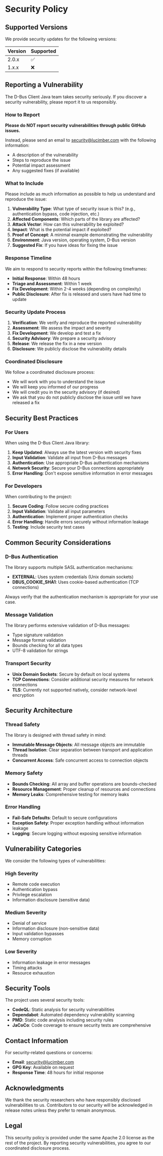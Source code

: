 # Security Policy

## Supported Versions

We provide security updates for the following versions:

| Version | Supported          |
| ------- | ------------------ |
| 2.0.x   | :white_check_mark: |
| 1.x.x   | :x:                |

## Reporting a Vulnerability

The D-Bus Client Java team takes security seriously. If you discover a security vulnerability, please report it to us responsibly.

### How to Report

**Please do NOT report security vulnerabilities through public GitHub issues.**

Instead, please send an email to security@lucimber.com with the following information:

- A description of the vulnerability
- Steps to reproduce the issue
- Potential impact assessment
- Any suggested fixes (if available)

### What to Include

Please include as much information as possible to help us understand and reproduce the issue:

1. **Vulnerability Type**: What type of security issue is this? (e.g., authentication bypass, code injection, etc.)
2. **Affected Components**: Which parts of the library are affected?
3. **Attack Vector**: How can this vulnerability be exploited?
4. **Impact**: What is the potential impact if exploited?
5. **Proof of Concept**: A minimal example demonstrating the vulnerability
6. **Environment**: Java version, operating system, D-Bus version
7. **Suggested Fix**: If you have ideas for fixing the issue

### Response Timeline

We aim to respond to security reports within the following timeframes:

- **Initial Response**: Within 48 hours
- **Triage and Assessment**: Within 1 week
- **Fix Development**: Within 2-4 weeks (depending on complexity)
- **Public Disclosure**: After fix is released and users have had time to update

### Security Update Process

1. **Verification**: We verify and reproduce the reported vulnerability
2. **Assessment**: We assess the impact and severity
3. **Fix Development**: We develop and test a fix
4. **Security Advisory**: We prepare a security advisory
5. **Release**: We release the fix in a new version
6. **Disclosure**: We publicly disclose the vulnerability details

### Coordinated Disclosure

We follow a coordinated disclosure process:

- We will work with you to understand the issue
- We will keep you informed of our progress
- We will credit you in the security advisory (if desired)
- We ask that you do not publicly disclose the issue until we have released a fix

## Security Best Practices

### For Users

When using the D-Bus Client Java library:

1. **Keep Updated**: Always use the latest version with security fixes
2. **Input Validation**: Validate all input from D-Bus messages
3. **Authentication**: Use appropriate D-Bus authentication mechanisms
4. **Network Security**: Secure your D-Bus connections appropriately
5. **Error Handling**: Don't expose sensitive information in error messages

### For Developers

When contributing to the project:

1. **Secure Coding**: Follow secure coding practices
2. **Input Validation**: Validate all input parameters
3. **Authentication**: Implement proper authentication checks
4. **Error Handling**: Handle errors securely without information leakage
5. **Testing**: Include security test cases

## Common Security Considerations

### D-Bus Authentication

The library supports multiple SASL authentication mechanisms:

- **EXTERNAL**: Uses system credentials (Unix domain sockets)
- **DBUS_COOKIE_SHA1**: Uses cookie-based authentication (TCP connections)

Always verify that the authentication mechanism is appropriate for your use case.

### Message Validation

The library performs extensive validation of D-Bus messages:

- Type signature validation
- Message format validation
- Bounds checking for all data types
- UTF-8 validation for strings

### Transport Security

- **Unix Domain Sockets**: Secure by default on local systems
- **TCP Connections**: Consider additional security measures for network connections
- **TLS**: Currently not supported natively, consider network-level encryption

## Security Architecture

### Thread Safety

The library is designed with thread safety in mind:

- **Immutable Message Objects**: All message objects are immutable
- **Thread Isolation**: Clear separation between transport and application threads
- **Concurrent Access**: Safe concurrent access to connection objects

### Memory Safety

- **Bounds Checking**: All array and buffer operations are bounds-checked
- **Resource Management**: Proper cleanup of resources and connections
- **Memory Leaks**: Comprehensive testing for memory leaks

### Error Handling

- **Fail-Safe Defaults**: Default to secure configurations
- **Exception Safety**: Proper exception handling without information leakage
- **Logging**: Secure logging without exposing sensitive information

## Vulnerability Categories

We consider the following types of vulnerabilities:

### High Severity
- Remote code execution
- Authentication bypass
- Privilege escalation
- Information disclosure (sensitive data)

### Medium Severity
- Denial of service
- Information disclosure (non-sensitive data)
- Input validation bypasses
- Memory corruption

### Low Severity
- Information leakage in error messages
- Timing attacks
- Resource exhaustion

## Security Tools

The project uses several security tools:

- **CodeQL**: Static analysis for security vulnerabilities
- **Dependabot**: Automated dependency vulnerability scanning
- **PMD**: Static code analysis including security rules
- **JaCoCo**: Code coverage to ensure security tests are comprehensive

## Contact Information

For security-related questions or concerns:

- **Email**: security@lucimber.com
- **GPG Key**: Available on request
- **Response Time**: 48 hours for initial response

## Acknowledgments

We thank the security researchers who have responsibly disclosed vulnerabilities to us. Contributors to our security will be acknowledged in release notes unless they prefer to remain anonymous.

## Legal

This security policy is provided under the same Apache 2.0 license as the rest of the project. By reporting security vulnerabilities, you agree to our coordinated disclosure process.